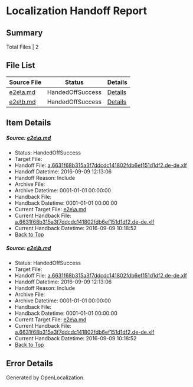 # <a name='report-top'></a> Localization Handoff Report

## Summary
 Total Files | 2

## File List
 Source File | Status | Details 
 ----------- | ------ | ------- 
 [e2e\a.md](https://github.com/OpenLocalizationTestOrg/ol-test0/blob/14ad5e88804e98ba84a7f00b7416b3d007032b50/e2e/a.md) | HandedOffSuccess | [Details](#ed21d643b15d4e1b448e01abb2dc29649991818b1)
 [e2e\b.md](https://github.com/OpenLocalizationTestOrg/ol-test0/blob/14ad5e88804e98ba84a7f00b7416b3d007032b50/e2e/b.md) | HandedOffSuccess | [Details](#ed21d643b15d4e1b448e01abb2dc29649991818b2)

## Item Details
##### <a name='ed21d643b15d4e1b448e01abb2dc29649991818b1'></a> Source: [e2e\a.md](https://github.com/OpenLocalizationTestOrg/ol-test0/blob/14ad5e88804e98ba84a7f00b7416b3d007032b50/e2e/a.md)
* Status: HandedOffSuccess
* Target File: 
* Handoff File: [a.6631f68b315a3f7ddcdc141802fdb6ef151d1df2.de-de.xlf](https://github.com/OpenLocalizationTestOrg/ol-test0-handoff/blob/0818d975a528b7f1a60193424c3685fbc5d67e48/ol-handoff/OpenLocalizationTestOrg/ol-test0-dede/yuwzho/ht/a.6631f68b315a3f7ddcdc141802fdb6ef151d1df2.de-de.xlf)
* Handoff Datetime: 2016-09-09 12:13:06
* Handoff Reason: Include
* Archive File: 
* Archive Datetime: 0001-01-01 00:00:00
* Handback File: 
* Handback Datetime: 0001-01-01 00:00:00
* Current Target File: [e2e\a.md](https://github.com/OpenLocalizationTestOrg/ol-test0-dede/blob/ef9c6a152ebd830572b57f3bc847fe7d2a9bf25e/e2e/a.md)
* Current Handback File: [a.6631f68b315a3f7ddcdc141802fdb6ef151d1df2.de-de.xlf](https://github.com/OpenLocalizationTestOrg/ol-test0-handback/blob/e2177de474fcfc0ada9f743119bcf260c65e17ef/ol-handback/OpenLocalizationTestOrg/ol-test0-dede/yuwzho/ht/a.6631f68b315a3f7ddcdc141802fdb6ef151d1df2.de-de.xlf)
* Current Handback Datetime: 2016-09-09 10:18:52
* [Back to Top](#report-top)

##### <a name='ed21d643b15d4e1b448e01abb2dc29649991818b2'></a> Source: [e2e\b.md](https://github.com/OpenLocalizationTestOrg/ol-test0/blob/14ad5e88804e98ba84a7f00b7416b3d007032b50/e2e/b.md)
* Status: HandedOffSuccess
* Target File: 
* Handoff File: [a.6631f68b315a3f7ddcdc141802fdb6ef151d1df2.de-de.xlf](https://github.com/OpenLocalizationTestOrg/ol-test0-handoff/blob/0818d975a528b7f1a60193424c3685fbc5d67e48/ol-handoff/OpenLocalizationTestOrg/ol-test0-dede/yuwzho/ht/a.6631f68b315a3f7ddcdc141802fdb6ef151d1df2.de-de.xlf)
* Handoff Datetime: 2016-09-09 12:13:06
* Handoff Reason: Include
* Archive File: 
* Archive Datetime: 0001-01-01 00:00:00
* Handback File: 
* Handback Datetime: 0001-01-01 00:00:00
* Current Target File: [e2e\a.md](https://github.com/OpenLocalizationTestOrg/ol-test0-dede/blob/ef9c6a152ebd830572b57f3bc847fe7d2a9bf25e/e2e/a.md)
* Current Handback File: [a.6631f68b315a3f7ddcdc141802fdb6ef151d1df2.de-de.xlf](https://github.com/OpenLocalizationTestOrg/ol-test0-handback/blob/e2177de474fcfc0ada9f743119bcf260c65e17ef/ol-handback/OpenLocalizationTestOrg/ol-test0-dede/yuwzho/ht/a.6631f68b315a3f7ddcdc141802fdb6ef151d1df2.de-de.xlf)
* Current Handback Datetime: 2016-09-09 10:18:52
* [Back to Top](#report-top)


## Error Details

Generated by OpenLocalization.
